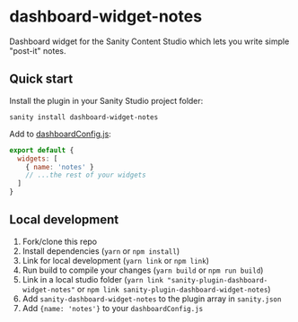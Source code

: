# dashboard-widget-notes

Dashboard widget for the Sanity Content Studio which lets you write simple "post-it" notes.

## Quick start

Install the plugin in your Sanity Studio project folder:

```text
sanity install dashboard-widget-notes
```

Add to [dashboardConfig.js](https://www.sanity.io/docs/dashboard/installing-and-configuring-widgets#changing-layout):

```javascript
export default {
  widgets: [
    { name: 'notes' }
    // ...the rest of your widgets
  ]
}
```

## Local development

1. Fork/clone this repo
2. Install dependencies (`yarn` or `npm install`)
3. Link for local development (`yarn link` or `npm link`)
4. Run build to compile your changes (`yarn build` or `npm run build`)
5. Link in a local studio folder (`yarn link "sanity-plugin-dashboard-widget-notes"` or `npm link sanity-plugin-dashboard-widget-notes`)
6. Add `sanity-dashboard-widget-notes` to the plugin array in `sanity.json`
7. Add `{name: 'notes'}` to your `dashboardConfig.js`